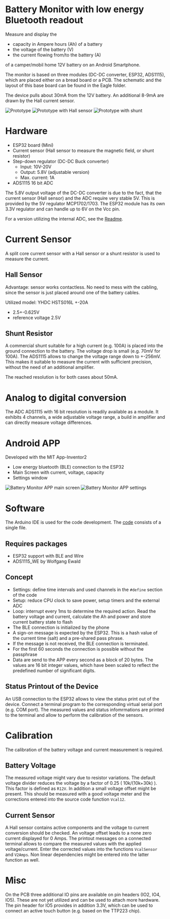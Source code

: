 Battery Monitor with low energy Bluetooth readout
=================================================
Measure and display the 
- capacity in Ampere hours (Ah) of a battery
- the voltage of the battery (V)
- the current flowing from/to the battery (A)

of a camper/mobil home 12V battery on an Android Smartphone.

The monitor is based on three modules (DC-DC converter, ESP32, ADS1115), which are placed either on a bread board or a PCB. 
The schematic and the layout of this base board can be found in the Eagle folder.

The device pulls about 30mA from the 12V battery. An additional 8-9mA are drawn by the Hall current sensor.

![Prototype](images/BatteryMonitorADS1115_500px.jpg?raw=true "Prototype of the Battery Monitor")
![Prototype with Hall sensor](images/BatteryMonitorADS1115-Hall_500px.jpg?raw=true "Prototype of the Battery Monitor with split core current sensor")
![Prototype with shunt](images/BatteryMonitorADS1115-Shunt_500px.jpg?raw=true "Prototype of the Battery Monitor with shunt")



Hardware
========
* ESP32 board (Mini)
* Current sensor (Hall sensor to measure the magnetic field, or shunt resistor) 
* Step-down regulator (DC-DC Buck converter)
  * Input: 10V-20V
  * Output: 5.8V (adjustable version)
  * Max. current: 1A
* ADS1115 16 bit ADC

The 5.8V output voltage of the DC-DC converter is due to the fact, that the current sensor (Hall sensor) and the ADC require very stable 5V. 
This is provided by the 5V regulator MCP1702/1703. The ESP32 module has its own 3.3V regulator and can handle up to 6V on the Vcc pin. 

For a version utilizing the internal ADC, see the [Readme](Readme_internalADC.md).

Current Sensor
==============
A split core current sensor with a Hall sensor or a shunt resistor is used to measure the current.

Hall Sensor
-----------
Advantage: sensor works contactless. No need to mess with the cabling, since the sensor is just placed around one of the battery cables.

Utilized model: YHDC HSTS016L +-20A
- 2.5+-0.625V 
- reference voltage 2.5V

Shunt Resistor
--------------
A commercial shunt suitable for a high current (e.g. 100A) is placed into the ground connection to the battery. The voltage drop is small (e.g. 70mV for 100A).
The ADS1115 allows to change the voltage range down to +-256mV. This makes it suitable to measure the current with sufficient precision, without the need of an additional amplifier.

The reached resolution is for both cases about 50mA.

Analog to digital conversion
============================
The ADC ADS1115 with 16 bit resolution is readily available as a module. It exhibits 4 channels, a wide adjustable voltage range, a build in amplifier and can directly measure voltage differences.  

Android APP
===========
Developed with the MIT App-Inventor2
- Low energy bluetooth (BLE) connection to the ESP32
- Main Screen with current, voltage, capacity
- Settings window 


![Battery Monitor APP main screen](images/app_main.png?raw=true "Battery Monitor APP - main screen")
![Battery Monitor APP settings](images/app_settings.png "Battery Monitor APP - settings")


Software
========
The Arduino IDE is used for the code development. The [code](./BatteryMonitor_ADS1115/BatteryMonitor_ADS1115.ino) consists of a single file.

Requires packages
-----------------
- ESP32 support with BLE and Wire
- ADS1115_WE by Wolfgang Ewald

Concept
-------
- Settings: define time intervals and used channels in the `#define` section of the code
- Setup: reduce CPU clock to save power, setup timers and the external ADC
- Loop: interrupt every 1ms to determine the required action. Read the battery voltage and current, calculate the Ah and power and store current battery state to flash
- The BLE connection is initialized by the phone
- A sign-on message is expected by the ESP32. This is a hash value of the current time (salt) and a pre-shared pass phrase. 
- If the message is not received, the BLE connection is terminated.
- For the first 60 seconds the connection is possible without the passphrase
- Data are send to the APP every second as a block of 20 bytes. The values are 16 bit integer values, which have been scaled to reflect the predefined number of significant digits. 

Status Printout of the Device
-----------------------------
An USB connection to the ESP32 allows to view the status print out of the device. Connect a terminal program to the corresponding virtual serial port (e.g. COM port).
The measured values and status infomrmations are printed to the terminal and allow to perform the calibration of the sensors.  


Calibration
===========
The calibration of the battery voltage and current measurement is required.

Battery Voltage
---------------
The measured voltage might vary due to resistor variations. The default voltage divider reduces the voltage by a factor of 0.25 ( 10k/(10k+30k) ). 
This factor is defined as `R12V`.
In addition a small voltage offset might be present. This should be measured with a good voltage meter and the corrections entered into the source code 
function `Vcal12`.

Current Sensor
--------------
A Hall sensor contains active components and the voltage to current conversion should be checked. An voltage offset leads to a none zero current displayed for 0 Amps.
The printout messages on a connected terminal allows to compare the measured values with the applied voltage/current. Enter the corrected values into the functions `VcalSensor` and `V2Amps`. 
Non linear dependencies might be entered into the latter function as well. 

Misc
====
On the PCB three additional IO pins are available on pin headers (IO2, IO4, IO5). These are not yet utilized and can be used to attach more hardware. The pin header for 
IO5 provides in addition 3.3V, which can be used to connect an active touch button (e.g. based on the TTP223 chip).  